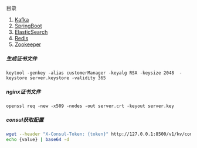目录  
1. [Kafka](java/kafka.md)
2. [SpringBoot](java/springboot.md)
3. [ElasticSearch](java/ElasticSearch.md)
4. [Redis](java/Redis.md)
5. [Zookeeper](java/Zookeeper.md)


##### 生成证书文件
`keytool -genkey -alias customerManager -keyalg RSA -keysize 2048  -keystore server.keystore -validity 365`

##### nginx证书文件
`openssl req -new -x509 -nodes -out server.crt -keyout server.key`

##### consul获取配置
```sh
wget --header "X-Consul-Token: {token}" http://127.0.0.1:8500/v1/kv/config/global_config
echo {value} | base64 -d
```
